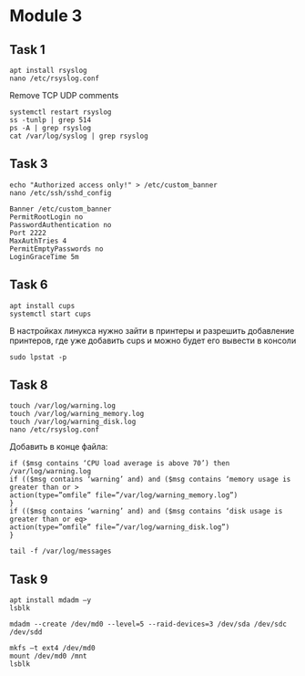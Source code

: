 # Module 3
## Task 1
```
apt install rsyslog
nano /etc/rsyslog.conf
```
Remove TCP UDP comments
```
systemctl restart rsyslog
ss -tunlp | grep 514
ps -A | grep rsyslog 
cat /var/log/syslog | grep rsyslog
```


## Task 3
```
echo "Authorized access only!" > /etc/custom_banner
nano /etc/ssh/sshd_config
```
```
Banner /etc/custom_banner
PermitRootLogin no
PasswordAuthentication no
Port 2222
MaxAuthTries 4
PermitEmptyPasswords no
LoginGraceTime 5m
```

## Task 6
```
apt install cups
systemctl start cups
```
В настройках линукса нужно зайти в принтеры и разрешить добавление принтеров, 
где уже добавить cups и можно будет его вывести в консоли
```
sudo lpstat -p 
```
## Task 8
```
touch /var/log/warning.log
touch /var/log/warning_memory.log
touch /var/log/warning_disk.log
nano /etc/rsyslog.conf
```
Добавить в конце файла:
```
if ($msg contains ‘CPU load average is above 70’) then /var/log/warning.log
if (($msg contains ‘warning’ and) and ($msg contains ‘memory usage is greater than or >
action(type=”omfile” file=”/var/log/warning_memory.log”)
}
if (($msg contains ‘warning’ and) and ($msg contains ‘disk usage is greater than or eq>
action(type=”omfile” file=”/var/log/warning_disk.log”)
}
```
```
tail -f /var/log/messages
```
## Task 9
```
apt install mdadm –y
lsblk
```
```
mdadm --create /dev/md0 --level=5 --raid-devices=3 /dev/sda /dev/sdc /dev/sdd
```
```
mkfs –t ext4 /dev/md0
mount /dev/md0 /mnt
lsblk
```
